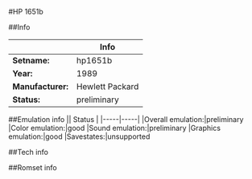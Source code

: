 #HP 1651b

##Info

||Info|
|-----|-----|
|**Setname:**|hp1651b
|**Year:**|1989
|**Manufacturer:**|Hewlett Packard
|**Status:**|preliminary

##Emulation info
|| Status |
|-----|-----|
|Overall emulation:|preliminary
|Color emulation:|good
|Sound emulation:|preliminary
|Graphics emulation:|good
|Savestates:|unsupported

##Tech info

##Romset info

<!--- START OF EDITED COMMENT DO NOT TOUCH TEXT ABOVE-->
